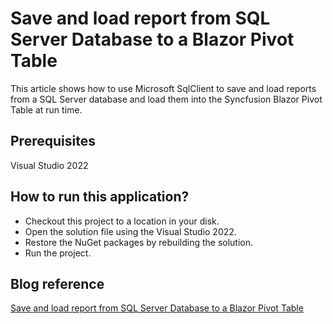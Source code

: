 # Save and load report from SQL Server Database to a Blazor Pivot Table

This article shows how to use Microsoft SqlClient to save and load reports from a SQL Server database and load them into the Syncfusion Blazor Pivot Table at run time.

## Prerequisites

Visual Studio 2022

## How to run this application?

* Checkout this project to a location in your disk.
* Open the solution file using the Visual Studio 2022.
* Restore the NuGet packages by rebuilding the solution.
* Run the project.

## Blog reference

[Save and load report from SQL Server Database to a Blazor Pivot Table]()
